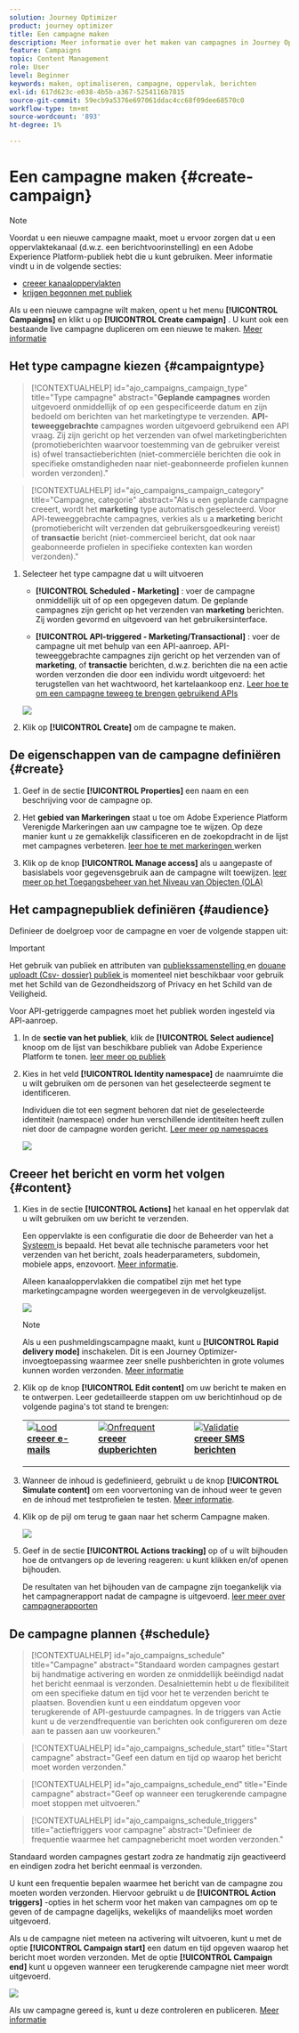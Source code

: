 ```yaml
---
solution: Journey Optimizer
product: journey optimizer
title: Een campagne maken
description: Meer informatie over het maken van campagnes in Journey Optimizer
feature: Campaigns
topic: Content Management
role: User
level: Beginner
keywords: maken, optimaliseren, campagne, oppervlak, berichten
exl-id: 617d623c-e038-4b5b-a367-5254116b7815
source-git-commit: 59ecb9a5376e697061ddac4cc68f09dee68570c0
workflow-type: tm+mt
source-wordcount: '893'
ht-degree: 1%

---
```


# Een campagne maken {#create-campaign}

>[!NOTE]
>
>Voordat u een nieuwe campagne maakt, moet u ervoor zorgen dat u een oppervlaktekanaal (d.w.z. een berichtvoorinstelling) en een Adobe Experience Platform-publiek hebt die u kunt gebruiken. Meer informatie vindt u in de volgende secties:
>
>* [ creeer kanaaloppervlakten ](../configuration/channel-surfaces.md)
>* [ krijgen begonnen met publiek ](../audience/about-audiences.md)

Als u een nieuwe campagne wilt maken, opent u het menu **[!UICONTROL Campaigns]** en klikt u op **[!UICONTROL Create campaign]** . U kunt ook een bestaande live campagne dupliceren om een nieuwe te maken. [Meer informatie](modify-stop-campaign.md#duplicate)

## Het type campagne kiezen {#campaigntype}

>[!CONTEXTUALHELP]
>id="ajo_campaigns_campaign_type"
>title="Type campagne"
>abstract="**Geplande campagnes** worden uitgevoerd onmiddellijk of op een gespecificeerde datum en zijn bedoeld om berichten van het marketingtype te verzenden. **API-teweeggebrachte** campagnes worden uitgevoerd gebruikend een API vraag. Zij zijn gericht op het verzenden van ofwel marketingberichten (promotieberichten waarvoor toestemming van de gebruiker vereist is) ofwel transactieberichten (niet-commerciële berichten die ook in specifieke omstandigheden naar niet-geabonneerde profielen kunnen worden verzonden)."

>[!CONTEXTUALHELP]
>id="ajo_campaigns_campaign_category"
>title="Campagne, categorie"
>abstract="Als u een geplande campagne creeert, wordt het **marketing** type automatisch geselecteerd. Voor API-teweeggebrachte campagnes, verkies als u a **marketing** bericht (promotiebericht wilt verzenden dat gebruikersgoedkeuring vereist) of **transactie** bericht (niet-commercieel bericht, dat ook naar geabonneerde profielen in specifieke contexten kan worden verzonden)."

1. Selecteer het type campagne dat u wilt uitvoeren

   * **[!UICONTROL Scheduled - Marketing]** : voer de campagne onmiddellijk uit of op een opgegeven datum. De geplande campagnes zijn gericht op het verzenden van **marketing** berichten. Zij worden gevormd en uitgevoerd van het gebruikersinterface.

   * **[!UICONTROL API-triggered - Marketing/Transactional]** : voer de campagne uit met behulp van een API-aanroep. API-teweeggebrachte campagnes zijn gericht op het verzenden van of **marketing**, of **transactie** berichten, d.w.z. berichten die na een actie worden verzonden die door een individu wordt uitgevoerd: het terugstellen van het wachtwoord, het kartelaankoop enz. [ Leer hoe te om een campagne teweeg te brengen gebruikend APIs ](api-triggered-campaigns.md)

   ![](assets/create-campaign-modal.png)

1. Klik op **[!UICONTROL Create]** om de campagne te maken.

## De eigenschappen van de campagne definiëren {#create}

1. Geef in de sectie **[!UICONTROL Properties]** een naam en een beschrijving voor de campagne op.

   <!--To test the content of your message, toggle the **[!UICONTROL Content experiment]** option on. This allows you to test multiple variables of a delivery on populations samples, in order to define which treatment has the biggest impact on the targeted population.[Learn more about content experiment](../content-management/content-experiment.md).-->

1. Het **gebied van Markeringen** staat u toe om Adobe Experience Platform Verenigde Markeringen aan uw campagne toe te wijzen. Op deze manier kunt u ze gemakkelijk classificeren en de zoekopdracht in de lijst met campagnes verbeteren. [ leer hoe te met markeringen ](../start/search-filter-categorize.md#tags) werken

1. Klik op de knop **[!UICONTROL Manage access]** als u aangepaste of basislabels voor gegevensgebruik aan de campagne wilt toewijzen. [ leer meer op het Toegangsbeheer van het Niveau van Objecten (OLA) ](../administration/object-based-access.md)

## Het campagnepubliek definiëren {#audience}

Definieer de doelgroep voor de campagne en voer de volgende stappen uit:

>[!IMPORTANT]
>
>Het gebruik van publiek en attributen van [ publiekssamenstelling ](../audience/get-started-audience-orchestration.md) en [ douane uploadt (Csv- dossier) publiek ](https://experienceleague.adobe.com/docs/experience-platform/segmentation/ui/overview.html#import-audience) is momenteel niet beschikbaar voor gebruik met het Schild van de Gezondheidszorg of Privacy en het Schild van de Veiligheid.
>
>Voor API-getriggerde campagnes moet het publiek worden ingesteld via API-aanroep.

1. In de **sectie van het publiek**, klik de **[!UICONTROL Select audience]** knoop om de lijst van beschikbare publiek van Adobe Experience Platform te tonen. [ leer meer op publiek ](../audience/about-audiences.md)

1. Kies in het veld **[!UICONTROL Identity namespace]** de naamruimte die u wilt gebruiken om de personen van het geselecteerde segment te identificeren.

   Individuen die tot een segment behoren dat niet de geselecteerde identiteit (namespace) onder hun verschillende identiteiten heeft zullen niet door de campagne worden gericht. [ Leer meer op namespaces ](../event/about-creating.md#select-the-namespace)

   ![](assets/create-campaign-namespace.png)

   <!--If you are are creating an API-triggered campaign, the **[!UICONTROL cURL request]** section allows you to retrieve the **[!UICONTROL Campaign ID]** to use in the API call. [Learn more](api-triggered-campaigns.md)-->

## Creeer het bericht en vorm het volgen {#content}

1. Kies in de sectie **[!UICONTROL Actions]** het kanaal en het oppervlak dat u wilt gebruiken om uw bericht te verzenden.

   Een oppervlakte is een configuratie die door de Beheerder van het a [ Systeem ](../start/path/administrator.md) is bepaald. Het bevat alle technische parameters voor het verzenden van het bericht, zoals headerparameters, subdomein, mobiele apps, enzovoort. [Meer informatie](../configuration/channel-surfaces.md).

   Alleen kanaaloppervlakken die compatibel zijn met het type marketingcampagne worden weergegeven in de vervolgkeuzelijst.

   ![](assets/create-campaign-action.png)

   >[!NOTE]
   >
   >Als u een pushmeldingscampagne maakt, kunt u **[!UICONTROL Rapid delivery mode]** inschakelen. Dit is een Journey Optimizer-invoegtoepassing waarmee zeer snelle pushberichten in grote volumes kunnen worden verzonden. [Meer informatie](../push/create-push.md#rapid-delivery)

1. Klik op de knop **[!UICONTROL Edit content]** om uw bericht te maken en te ontwerpen. Leer gedetailleerde stappen om uw berichtinhoud op de volgende pagina&#39;s tot stand te brengen:

   <table style="table-layout:fixed">
    <tr style="border: 0;">
    <td>
    <a href="../email/create-email.md">
    <img alt="Lood" src="../assets/do-not-localize/email.jpg">
    </a>
    <div><a href="../email/create-email.md"><strong> creeer e-mails </strong>
    </div>
    <p>
    </td>
    <td>
    <a href="../push/create-push.md">
      <img alt="Onfrequent" src="../assets/do-not-localize/push.jpg">
    </a>
    <div>
    <a href="../push/create-push.md"><strong> creeer dupberichten </strong></a>
    </div>
    <p>
    </td>
    <td>
    <a href="../sms/create-sms.md">
      <img alt="Validatie" src="../assets/do-not-localize/sms.jpg">
    </a>
    <div>
    <a href="../sms/create-sms.md"><strong> creeer SMS berichten </strong></a>
    </div>
    <p>
    </td>
    </tr>
    </table>

1. Wanneer de inhoud is gedefinieerd, gebruikt u de knop **[!UICONTROL Simulate content]** om een voorvertoning van de inhoud weer te geven en de inhoud met testprofielen te testen. [Meer informatie](../content-management/preview-test.md).

1. Klik op de pijl om terug te gaan naar het scherm Campagne maken.

   ![](assets/create-campaign-design.png)

1. Geef in de sectie **[!UICONTROL Actions tracking]** op of u wilt bijhouden hoe de ontvangers op de levering reageren: u kunt klikken en/of openen bijhouden.

   De resultaten van het bijhouden van de campagne zijn toegankelijk via het campagnerapport nadat de campagne is uitgevoerd. [ leer meer over campagnerapporten ](../reports/campaign-global-report.md)

## De campagne plannen {#schedule}

>[!CONTEXTUALHELP]
>id="ajo_campaigns_schedule"
>title="Campagne"
>abstract="Standaard worden campagnes gestart bij handmatige activering en worden ze onmiddellijk beëindigd nadat het bericht eenmaal is verzonden. Desalniettemin hebt u de flexibiliteit om een specifieke datum en tijd voor het te verzenden bericht te plaatsen. Bovendien kunt u een einddatum opgeven voor terugkerende of API-gestuurde campagnes. In de triggers van Actie kunt u de verzendfrequentie van berichten ook configureren om deze aan te passen aan uw voorkeuren."

>[!CONTEXTUALHELP]
>id="ajo_campaigns_schedule_start"
>title="Start campagne"
>abstract="Geef een datum en tijd op waarop het bericht moet worden verzonden."

>[!CONTEXTUALHELP]
>id="ajo_campaigns_schedule_end"
>title="Einde campagne"
>abstract="Geef op wanneer een terugkerende campagne moet stoppen met uitvoeren."

>[!CONTEXTUALHELP]
>id="ajo_campaigns_schedule_triggers"
>title="actieftriggers voor campagne"
>abstract="Definieer de frequentie waarmee het campagnebericht moet worden verzonden."

Standaard worden campagnes gestart zodra ze handmatig zijn geactiveerd en eindigen zodra het bericht eenmaal is verzonden.

U kunt een frequentie bepalen waarmee het bericht van de campagne zou moeten worden verzonden. Hiervoor gebruikt u de **[!UICONTROL Action triggers]** -opties in het scherm voor het maken van campagnes om op te geven of de campagne dagelijks, wekelijks of maandelijks moet worden uitgevoerd.

Als u de campagne niet meteen na activering wilt uitvoeren, kunt u met de optie **[!UICONTROL Campaign start]** een datum en tijd opgeven waarop het bericht moet worden verzonden. Met de optie **[!UICONTROL Campaign end]** kunt u opgeven wanneer een terugkerende campagne niet meer wordt uitgevoerd.

![](assets/create-campaign-schedule.png)

Als uw campagne gereed is, kunt u deze controleren en publiceren. [Meer informatie](review-activate-campaign.md)

